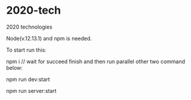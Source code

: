 # 2020-tech
2020 technologies


Node(v.12.13.1) and npm is needed.

To start run this:

npm i // wait for succeed finish and then run parallel other two command below:

npm run dev:start

npm run server:start
